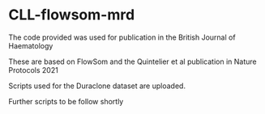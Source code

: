 # CLL-flowsom-mrd

The code provided was used for publication in the British Journal of Haematology

These are based on FlowSom and the Quintelier et al publication in Nature Protocols 2021

Scripts used for the Duraclone dataset are uploaded. 

Further scripts to be follow shortly

